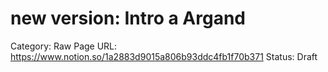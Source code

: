 # new version: Intro a Argand

Category: Raw
Page URL: https://www.notion.so/1a2883d9015a806b93ddc4fb1f70b371
Status: Draft